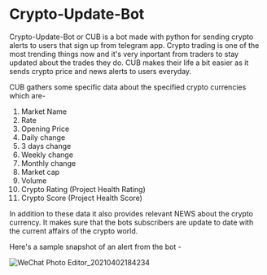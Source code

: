 # Crypto-Update-Bot

Crypto-Update-Bot or CUB is a bot made with python for sending crypto alerts to users that sign up from telegram app. 
Crypto trading is one of the most trending things now and it's very inportant from traders to stay updated about the 
trades they do. CUB makes their life a bit easier as it sends crypto price and news alerts to users everyday.

CUB gathers some specific data about the specified crypto currencies which are-
01. Market Name
02. Rate
03. Opening Price
04. Daily change
05. 3 days change
06. Weekly change
07. Monthly change
08. Market cap
09. Volume
10. Crypto Rating (Project Health Rating)
11. Crypto Score (Project Health Score)

In addition to these data it also provides relevant NEWS about the crypto currency. It makes sure that the bots subscribers
are update to date with the current affairs of the crypto world. 

Here's a sample snapshot of an alert from the bot -



![WeChat Photo Editor_20210402184234](https://user-images.githubusercontent.com/37840974/113416852-f6a80d80-93e3-11eb-92ad-8b2999e1a9c2.jpg)



